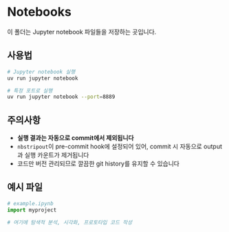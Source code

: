 # Notebooks

이 폴더는 Jupyter notebook 파일들을 저장하는 곳입니다.

## 사용법

```bash
# Jupyter notebook 실행
uv run jupyter notebook

# 특정 포트로 실행
uv run jupyter notebook --port=8889
```

## 주의사항

- **실행 결과는 자동으로 commit에서 제외됩니다**
- `nbstripout`이 pre-commit hook에 설정되어 있어, commit 시 자동으로 output과 실행 카운트가 제거됩니다
- 코드만 버전 관리되므로 깔끔한 git history를 유지할 수 있습니다

## 예시 파일

```python
# example.ipynb
import myproject

# 여기에 탐색적 분석, 시각화, 프로토타입 코드 작성
```
